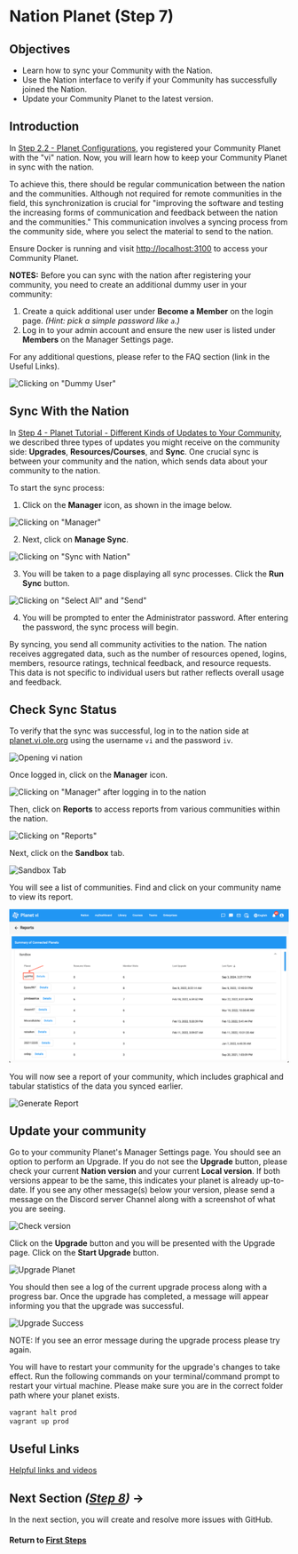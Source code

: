 # Nation Planet (Step 7)

## Objectives

- Learn how to sync your Community with the Nation.
- Use the Nation interface to verify if your Community has successfully joined the Nation.
- Update your Community Planet to the latest version.

## Introduction

In [Step 2.2 - Planet Configurations](vi-planet-configurations.md), you registered your Community Planet with the "vi" nation. Now, you will learn how to keep your Community Planet in sync with the nation.

To achieve this, there should be regular communication between the nation and the communities. Although not required for remote communities in the field, this synchronization is crucial for "improving the software and testing the increasing forms of communication and feedback between the nation and the communities." This communication involves a syncing process from the community side, where you select the material to send to the nation.

Ensure Docker is running and visit [http://localhost:3100](http://localhost:3100) to access your Community Planet.

**NOTES:** Before you can sync with the nation after registering your community, you need to create an additional dummy user in your community:
1. Create a quick additional user under **Become a Member** on the login page. *(Hint: pick a simple password like `a`.)*
2. Log in to your admin account and ensure the new user is listed under **Members** on the Manager Settings page.

For any additional questions, please refer to the FAQ section (link in the Useful Links).

![Clicking on "Dummy User"](images/vi-become-member.png "Dummy User")

## Sync With the Nation

In [Step 4 - Planet Tutorial - Different Kinds of Updates to Your Community](vi-planetapps.md#Different_Kinds_of_Updates_to_Your_Community), we described three types of updates you might receive on the community side: **Upgrades**, **Resources/Courses**, and **Sync**. One crucial sync is between your community and the nation, which sends data about your community to the nation.

To start the sync process:

1. Click on the **Manager** icon, as shown in the image below.

  ![Clicking on "Manager"](images/edit-vi-nation-manager.png "Dashboard in your localhost")

2. Next, click on **Manage Sync**.

  ![Clicking on "Sync with Nation"](images/vi-nation-sync.png "Community Manage Page in your localhost")

3. You will be taken to a page displaying all sync processes. Click the **Run Sync** button.

  ![Clicking on "Select All" and "Send"](images/vi-nation-sync-send.png "Community Manage Page in your localhost")

4. You will be prompted to enter the Administrator password. After entering the password, the sync process will begin.

By syncing, you send all community activities to the nation. The nation receives aggregated data, such as the number of resources opened, logins, members, resource ratings, technical feedback, and resource requests. This data is not specific to individual users but rather reflects overall usage and feedback.

## Check Sync Status

To verify that the sync was successful, log in to the nation side at [planet.vi.ole.org](http://planet.vi.ole.org) using the username `vi` and the password `iv`.

![Opening vi nation](images/vi-login-page.png "Login page on vi nation")

Once logged in, click on the **Manager** icon.

![Clicking on "Manager" after logging in to the nation](images/vi-manager-link.png "Dashboard in ole site")

Then, click on **Reports** to access reports from various communities within the nation.

![Clicking on "Reports"](images/vi-manager-dashboard.png "Manager Page in ole site")

Next, click on the **Sandbox** tab.

![Sandbox Tab](images/vi-nation-sandbox.png)

You will see a list of communities. Find and click on your community name to view its report.

![Communities List](images/vi-nation-communities.png "Report Communities List Page in ole site")

You will now see a report of your community, which includes graphical and tabular statistics of the data you synced earlier.

![Generate Report](images/vi-nation-report.png "Communities Requests Page in ole site")

## Update your community

Go to your community Planet's Manager Settings page. You should see an option to perform an Upgrade.
If you do not see the **Upgrade** button, please check your current **Nation version** and your current **Local version**. If both versions appear to be the same, this indicates your planet is already up-to-date. If you see any other message(s) below your version, please send a message on the Discord server Channel along with a screenshot of what you are seeing.

![Check version](images/vi-planet-version.png "Communities Check version")

Click on the **Upgrade** button and you will be presented with the Upgrade page. Click on the **Start Upgrade** button.

![Upgrade Planet](images/vi-planet-upgrade.png "Communities Upgrade")

You should then see a log of the current upgrade process along with a progress bar. Once the upgrade has completed, a message will appear informing you that the upgrade was successful.

![Upgrade Success](images/vi-planet-upgrade-success.png "Communities Upgrade successful")

NOTE: If you see an error message during the upgrade process please try again.

You will have to restart your community for the upgrade's changes to take effect.
Run the following commands on your terminal/command prompt to restart your virtual machine. Please make sure you are in the correct folder path where your planet exists.

```
vagrant halt prod
vagrant up prod
```

## Useful Links

[Helpful links and videos](vi-faq.md#Helpful_Links)

## Next Section _([Step 8](vi-create-issues-and-pull-requests.md))_ **→**


In the next section, you will create and resolve more issues with GitHub.

#### Return to [First Steps](vi-first-steps.md#Step_7_-_Nation_Planet)
